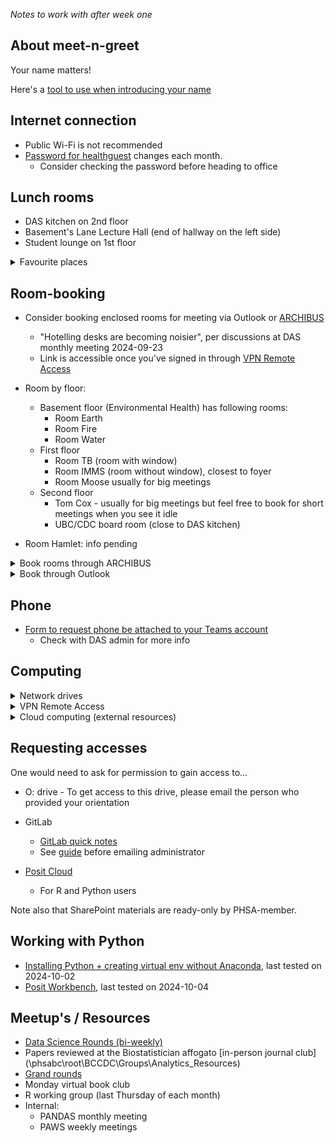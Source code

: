 
*Notes to work with after week one*

## About meet-n-greet

Your name matters! 

Here's a [tool to use when introducing your name](https://mynameis.raceequalitymatters.com/)

## Internet connection

- Public Wi-Fi is not recommended
- [Password for healthguest](http://infocentre.healthbc.org/resources/wi-fi/corporate-guest) changes each month.
  - Consider checking the password before heading to office

## Lunch rooms
- DAS kitchen on 2nd floor
- Basement's Lane Lecture Hall (end of hallway on the left side)
- Student lounge on 1st floor

<details>

<summary>Favourite places</summary>

- Starbucks
- Shoppers
- Bubble tea
- Banana Leaf
- Cactus Club Cafe
 
</details>

## Room-booking
 

- Consider booking enclosed rooms for meeting via Outlook or [ARCHIBUS](https://archibus.healthbc.org/archibus/schema/ab-products/essential/workplace/index.html)
  - "Hotelling desks are becoming noisier", per discussions at DAS monthly meeting 2024-09-23
  - Link is accessible once you've signed in through [VPN Remote Access](https://vpn.healthbc.org/)

- Room by floor:
  - Basement floor (Environmental Health) has following rooms:
    - Room Earth
    - Room Fire
    - Room Water
  - First floor
    - Room TB  (room with window)
    - Room IMMS (room without window), closest to foyer
    - Room Moose usually for big meetings
  - Second floor
    - Tom Cox - usually for big meetings but feel free to book for short meetings when you see it idle
    - UBC/CDC board room (close to DAS kitchen)
    
- Room Hamlet: info pending

  
<details>
 
<summary>Book rooms through ARCHIBUS</summary>

1. login to [ARCHIBUS](https://archibus.healthbc.org/archibus/schema/ab-products/essential/workplace/index.html)
2. Search for BCCDC building this way:
![image](https://github.com/user-attachments/assets/620e74c1-386a-4efd-b09d-91eca2d060b6)

</details>

<details>
 
<summary>Book through Outlook</summary> 

1. Send a meeting invite to a meeting room
  
2. Optionally, add CDC rooms' availablity onto your calendar

1. On Outlook, click on the calendar tab
2. Right-click on "Add Calendar" on the sidebar
3. Choose "From Room List"
4. Enter "CDC use only"
5. Double-click those marked with "CDC use only - Room..." (n=9)

</details>


## Phone

- [Form to request phone be attached to your Teams account](https://healthbc.service-now.com/sp_phsa_vch_phc?id=sc_cat_item&sys_id=3633ec54db1c0490ab8b3e0b7c96194a)
  - Check with DAS admin for more info
    
## Computing

<details>

 <summary>Network drives</summary>
 
  - U: drive is private to you
  - O: drive is shared and accessible to other members
</details>

<details>
  
 <summary>VPN Remote Access</summary>
 
 - https://vpn.healthbc.org/logon/LogonPoint/tmindex.html
</details>


<details>

<summary>Cloud computing (external resources)</summary>

- Digital Research Alliance / Compute Canada: [Registration webform](https://ccdb.alliancecan.ca/account_application)
- UBC Sockeye: info pending

</details>

## Requesting accesses 

One would need to ask for permission to gain access to...

- O: drive - To get access to this drive, please email the person who provided your orientation

- GitLab
  - [GitLab quick notes](gitlab)
  - See [guide](https://healthbc-my.sharepoint.com/:w:/g/personal/kathleen_mclean_bccdc_ca/EZ04hCW-tX1KjcWe0oCA41EBnB1hEtVWeLw5prlKj3kQ0Q?e=E90wOC) before emailing administrator

- [Posit Cloud](posit)
  - For R and Python users

Note also that SharePoint materials are ready-only by PHSA-member. 


## Working with Python

- [Installing Python + creating virtual env without Anaconda](python), last tested on 2024-10-02
- [Posit Workbench](posit), last tested on 2024-10-04 



## Meetup's / Resources

- [Data Science Rounds (bi-weekly)](\\phsabc\root\BCCDC\Groups\Analytics_Resources\Training\Biostats\Sessions)
- Papers reviewed at the Biostatistician affogato [in-person journal club](\\phsabc\root\BCCDC\Groups\Analytics_Resources\)
- [Grand rounds](https://nexuswebcast.mediasite.com/Mediasite/Showcase/bc-cdc-showcase)
- Monday virtual book club
- R working group (last Thursday of each month)
- Internal:
  - PANDAS monthly meeting
  - PAWS weekly meetings
